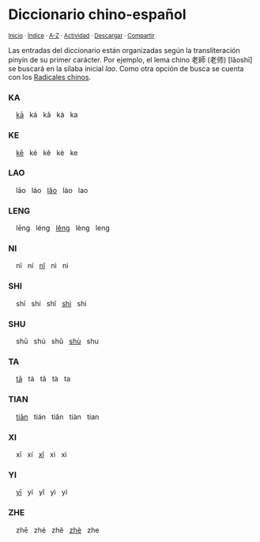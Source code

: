 # Diccionario chino-español
<sup>[Inicio](../index.md) · [Índice](../indices/diccionarios.md) · [A-Z](../indices/alfabetico.md) · [Actividad](../indices/actividad.md) · <a href="[¶¶¶](../indices/chino-espanol.html)" download="jucardus-chino-espanol.html">Descargar</a> · [Compartir](https://x.com/intent/tweet?text=Diccionario%20chino-espa%C3%B1ol%2C%20con%20entradas%20organizadas%20seg%C3%BAn%20la%20transliteraci%C3%B3n%20pinyin%20de%20su%20primer%20car%C3%A1cter.%0A%E2%86%92%20https%3A%2F%2Fjucardus.github.io%2Findices%2Fchino-espanol.html%0A%0A%23dccnrs_jucardus%0A%40jucardus)</sup>

Las entradas del diccionario están organizadas según la transliteración pinyin de su primer carácter. Por ejemplo, el lema chino 老師 (老师) [lǎoshī] se buscará en la sílaba inicial _lao_. Como otra opción de busca se cuenta con los [Radicales chinos](../indices/radicales-chinos.md).

### KA

&nbsp; &nbsp; [kā](../indices/chino-espanol-ka1.md) &nbsp; ká &nbsp; kǎ &nbsp; kà &nbsp; ka

### KE

&nbsp; &nbsp; [kē](../indices/chino-espanol-ke1.md) &nbsp; ké &nbsp; kě &nbsp; kè &nbsp; ke

### LAO

&nbsp; &nbsp; lāo &nbsp; láo &nbsp; [lǎo](../indices/chino-espanol-lao3.md) &nbsp; lào &nbsp; lao


### LENG

&nbsp; &nbsp; lēng &nbsp; léng &nbsp; [lěng](../indices/chino-espanol-leng3.md) &nbsp; lèng &nbsp; leng

### NI

&nbsp; &nbsp; nī &nbsp; ní &nbsp; [nǐ](../indices/chino-espanol-ni3.md) &nbsp; nì &nbsp; ni

### SHI

&nbsp; &nbsp; shī &nbsp; shí &nbsp; shǐ &nbsp; [shì](../indices/chino-espanol-shi4.md) &nbsp; shi

### SHU

&nbsp; &nbsp; shū &nbsp; shú &nbsp; shǔ &nbsp; [shù](../indices/chino-espanol-shu4.md) &nbsp; shu

### TA

&nbsp; &nbsp; [tā](../indices/chino-espanol-ta1.md) &nbsp; tá &nbsp; tǎ &nbsp; tà &nbsp; ta

### TIAN

&nbsp; &nbsp; [tiān](../indices/chino-espanol-tian1.md) &nbsp; tián &nbsp; tiǎn &nbsp; tiàn &nbsp; tian

### XI

&nbsp; &nbsp; xī &nbsp; xí &nbsp; [xǐ](../indices/chino-espanol-xi3.md) &nbsp; xì &nbsp; xi

### YI

&nbsp; &nbsp; [yī](../indices/chino-espanol-yi1.md) &nbsp; yí &nbsp; yǐ &nbsp; yì &nbsp; yi

### ZHE

&nbsp; &nbsp; zhē &nbsp; zhé &nbsp; zhě &nbsp; [zhè](../indices/chino-espanol-zhe4.md) &nbsp; zhe
